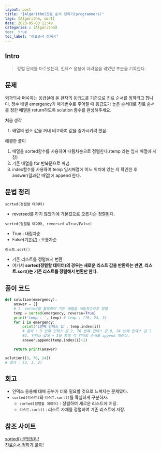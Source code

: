 ```yaml
---
layout: post
title: "[Algorithm]진료 순서 정하기(programmers)"
tags: [Algorithm, sort]
date: 2023-05-03 11:49
categories : [Algorithm]
toc:  true
toc_label: "진료순서 정하기"
---
```


## Intro
> 정렬 문제를 마주했는데, 인덱스 응용에 어려움을 겪었던 부분을 기록한다.

## 문제
외과의사 머쓱이는 응급실에 온 환자의 응급도를 기준으로 진료 순서를 정하려고 합니다. 정수 배열 emergency가 매개변수로 주어질 때 응급도가 높은 순서대로 진료 순서를 정한 배열을 return하도록 solution 함수를 완성해주세요.

처음 생각
1. 배열의 원소 값을 꺼내 비교하여 값을 증가시키려 했음.

해결한 풀이
1. 배열을 sorted함수를 사용하여 내림차순으로 정렬한다.(temp 라는 임시 배열에 저장)
2. 기존 배열을 for 반복문으로 꺼냄.
3. index함수를 사용하여 temp 임시배열에 어느 위치에 있는 지 확인한 후 answer(결과값 배열)에 append 한다.

## 문법 정리
`sorted(정렬할 데이터)`
- reversed를 하지 않았기에 기본값으로 오름차순 정렬된다.

`sorted(정렬할 데이터, reversed =True/False)`
- True : 내림차순
- False(기본값) : 오름차순

`리스트.sort()`
- 기존 리스트를 정렬해서 변환
- 여기서 **sorted(정렬할 데이터)의 경우는 새로운 리스트 값을 반환하는 반면, 리스트.sort()는 기존 리스트를 정렬해서 변환만 한다.** 

## 풀이 코드
```python
def solution(emergency):
    answer = []
    # 1. sorted를 활용하여 기존 배열을 내림차순으로 정렬
    temp = sorted(emergency, reverse=True)
    print('temp : ', temp) # temp : [76, 24, 3]
    for i in emergency:
        print('i번째 인덱스 값', temp.index(i))
        # 출력 : 3 번째 인덱스 값 2, 76 번째 인덱스 값 0, 24 번째 인덱스 값 1
        #2. 인덱스 값에 + 1을 통해 각 번지의 순서를 append 해준다.
        answer.append(temp.index(i)+1)
           
    return print(answer)

solution([3, 76, 24])
# 결과 : [3, 1, 2]
```
## 회고
- 인덱스 응용에 대해 공부가 더욱 필요할 것으로 느껴지는 문제였다.
- `sorted(리스트)`와 `리스트.sort()`를 확실하게 구분하자.
    - `sorted(정렬할 데이터)` : 정렬하여 새로운 리스트에 저장.
    - `리스트.sort()` : 리스트 자체를 정렬하여 기존 리스트에 저장.


## 참조 사이트
[sorted() 문법정리!](https://blockdmask.tistory.com/466)<br>
[진료순서 정하기 풀이!](https://velog.io/@zinu/%ED%94%84%EB%A1%9C%EA%B7%B8%EB%9E%98%EB%A8%B8%EC%8A%A4-%EC%A7%84%EB%A3%8C%EC%88%9C%EC%84%9C-%EC%A0%95%ED%95%98%EA%B8%B0sorted%ED%8C%8C%EC%9D%B4%EC%8D%AC)
